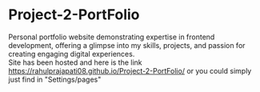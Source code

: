 # Project-2-PortFolio
Personal portfolio website demonstrating expertise in frontend development, offering a glimpse into my skills, projects, and passion for creating engaging digital experiences.
<br>
Site has been hosted and here is the link https://rahulprajapati08.github.io/Project-2-PortFolio/ or you could simply just find in "Settings/pages"
